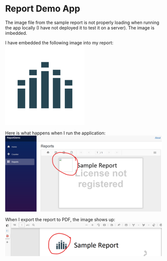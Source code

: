 # Report Demo App
The image file from the sample report is not properly loading when running the app locally (I have not deployed it to test it on a server). The image is imbedded.

I have embedded the following image into my report:
![Report Logo](images/ReportIcon.png)

Here is what happens when I run the application:
![Report with missing image](images/MissingImage.png)

When I export the report to PDF, the image shows up:
![Report with image present](images/ExportedPDF.png)
